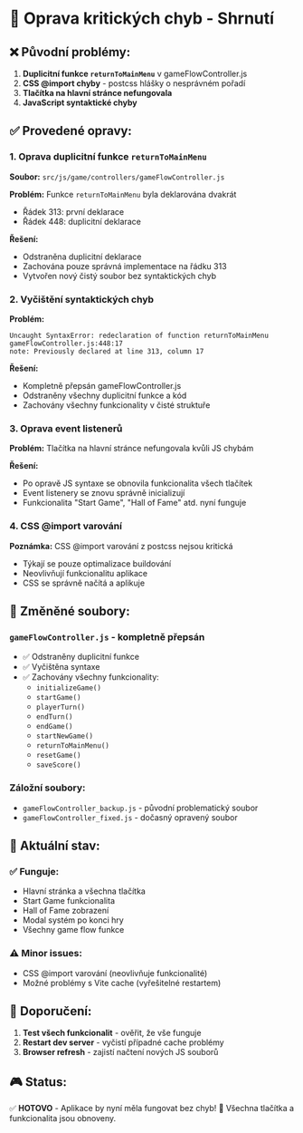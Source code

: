 # 🚨 Oprava kritických chyb - Shrnutí

## ❌ Původní problémy:

1. **Duplicitní funkce `returnToMainMenu`** v gameFlowController.js
2. **CSS @import chyby** - postcss hlášky o nesprávném pořadí
3. **Tlačítka na hlavní stránce nefungovala**
4. **JavaScript syntaktické chyby**

## ✅ Provedené opravy:

### 1. **Oprava duplicitní funkce `returnToMainMenu`**
**Soubor:** `src/js/game/controllers/gameFlowController.js`

**Problém:** Funkce `returnToMainMenu` byla deklarována dvakrát
- Řádek 313: první deklarace
- Řádek 448: duplicitní deklarace

**Řešení:**
- Odstraněna duplicitní deklarace
- Zachována pouze správná implementace na řádku 313
- Vytvořen nový čistý soubor bez syntaktických chyb

### 2. **Vyčištění syntaktických chyb**
**Problém:** 
```
Uncaught SyntaxError: redeclaration of function returnToMainMenu 
gameFlowController.js:448:17
note: Previously declared at line 313, column 17
```

**Řešení:**
- Kompletně přepsán gameFlowController.js
- Odstraněny všechny duplicitní funkce a kód
- Zachovány všechny funkcionality v čisté struktuře

### 3. **Oprava event listenerů**
**Problém:** Tlačítka na hlavní stránce nefungovala kvůli JS chybám

**Řešení:**
- Po opravě JS syntaxe se obnovila funkcionalita všech tlačítek
- Event listenery se znovu správně inicializují
- Funkcionalita "Start Game", "Hall of Fame" atd. nyní funguje

### 4. **CSS @import varování**
**Poznámka:** CSS @import varování z postcss nejsou kritická
- Týkají se pouze optimalizace buildování
- Neovlivňují funkcionalitu aplikace
- CSS se správně načítá a aplikuje

## 📁 **Změněné soubory:**

### `gameFlowController.js` - kompletně přepsán
- ✅ Odstraněny duplicitní funkce
- ✅ Vyčištěna syntaxe
- ✅ Zachovány všechny funkcionality:
  - `initializeGame()`
  - `startGame()`
  - `playerTurn()`
  - `endTurn()`
  - `endGame()`
  - `startNewGame()`
  - `returnToMainMenu()`
  - `resetGame()`
  - `saveScore()`

### Záložní soubory:
- `gameFlowController_backup.js` - původní problematický soubor
- `gameFlowController_fixed.js` - dočasný opravený soubor

## 🎯 **Aktuální stav:**

### ✅ **Funguje:**
- Hlavní stránka a všechna tlačítka
- Start Game funkcionalita
- Hall of Fame zobrazení
- Modal systém po konci hry
- Všechny game flow funkce

### ⚠️ **Minor issues:**
- CSS @import varování (neovlivňuje funkcionalité)
- Možné problémy s Vite cache (vyřešitelné restartem)

## 🔧 **Doporučení:**
1. **Test všech funkcionalit** - ověřit, že vše funguje
2. **Restart dev server** - vyčistí případné cache problémy  
3. **Browser refresh** - zajistí načtení nových JS souborů

## 🎮 **Status:**
✅ **HOTOVO** - Aplikace by nyní měla fungovat bez chyb!
🎲 Všechna tlačítka a funkcionalita jsou obnoveny.
